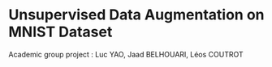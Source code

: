 # Unsupervised Data Augmentation on MNIST Dataset

Academic group project : Luc YAO, Jaad BELHOUARI, Léos COUTROT

